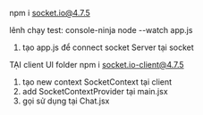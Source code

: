 npm i socket.io@4.7.5

lênh chạy test: console-ninja node --watch app.js

1. tạo app.js để connect socket Server tại socket

TẠI client UI folder
npm i socket.io-client@4.7.5

1. tạo new context SocketContext tại client
2. add SocketContextProvider tại main.jsx
3. gọi sử dụng tại Chat.jsx
